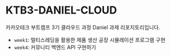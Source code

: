 # KTB3-DANIEL-CLOUD
카카오테크 부트캠프 3기 클라우드 과정 Daniel 과제 리포지토리입니다.

- `week1`: 멀티스레딩을 활용한 제품 생산 공장 시뮬레이션 프로그램 구현
- `week4`: 커뮤니티 백엔드 API 구현하기

